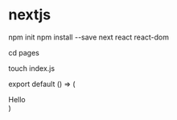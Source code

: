 # nextjs

npm init
npm install --save next react react-dom

cd pages

touch index.js

export default () => (<div>Hello</div>)
